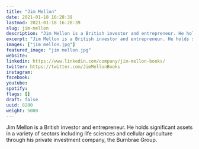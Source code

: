 ```yaml
---
title: "Jim Mellon"
date: 2021-01-18 16:28:39
lastmod: 2021-01-18 16:28:39
slug: jim-mellon
description: "Jim Mellon is a British investor and entrepreneur. He holds significant assets in a variety of sectors including life sciences and cellular agriculture through his private investment company, the Burnbrae Group."
excerpt: "Jim Mellon is a British investor and entrepreneur. He holds significant assets in a variety of sectors including life sciences and cellular agriculture through his private investment company, the Burnbrae Group."
images: ["jim mellon.jpg"]
featured_image: "jim mellon.jpg"
website: 
linkedin: https://www.linkedin.com/company/jim-mellon-books/
twitter: https://twitter.com/JimMellonBooks
instagram: 
facebook: 
youtube: 
spotify: 
flags: []
draft: false
uuid: 8280
weight: 5000
---
```

Jim Mellon is a British investor and entrepreneur. He holds significant
assets in a variety of sectors including life sciences and cellular
agriculture through his private investment company, the Burnbrae Group.
